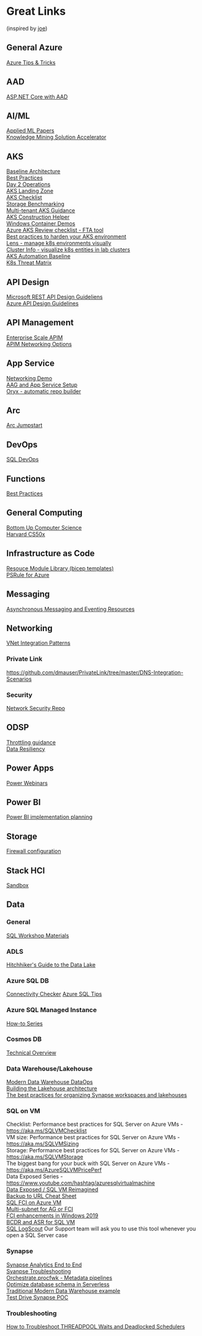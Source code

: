 # Great Links
(inspired by [joe](https://github.com/jhealy/awesome))  

## General Azure  
[Azure Tips & Tricks](https://microsoft.github.io/AzureTipsAndTricks/)  

## AAD  
[ASP.NET Core with AAD](https://github.com/Azure-Samples/active-directory-aspnetcore-webapp-openidconnect-v2/blob/master/1-WebApp-OIDC/1-1-MyOrg/README.md)  

## AI/ML
[Applied ML Papers](https://github.com/eugeneyan/applied-ml)  
[Knowledge Mining Solution Accelerator](https://github.com/Azure-Samples/azure-search-knowledge-mining)  

## AKS 
[Baseline Architecture](https://docs.microsoft.com/en-us/azure/architecture/reference-architectures/containers/aks/secure-baseline-aks)  
[Best Practices](https://docs.microsoft.com/en-us/azure/aks/best-practices)  
[Day 2 Operations](https://docs.microsoft.com/en-us/azure/architecture/operator-guides/aks/day-2-operations-guide)  
[AKS Landing Zone](https://github.com/Azure/AKS-Landing-Zone-Accelerator)  
[AKS Checklist](https://www.the-aks-checklist.com/)  
[Storage Benchmarking](https://github.com/circy9/storage-test)  
[Multi-tenant AKS Guidance](https://github.com/mohmdnofal/aks-multi-tenancy)  
[AKS Construction Helper](https://azure.github.io/AKS-Construction/)  
[Windows Container Demos](https://techcommunity.microsoft.com/t5/containers/announcing-windows-container-on-azure-kubernetes-service-demos/ba-p/3628794)  
[Azure AKS Review checklist - FTA tool](aka.ms/AKSLZA/Checklist)  
[Best practices to harden your AKS environment](https://techcommunity.microsoft.com/t5/azure-developer-community-blog/best-practices-to-harden-your-aks-environment/ba-p/3665659)  
[Lens - manage k8s environments visually](https://k8slens.dev/)  
[Cluster Info - visualize k8s entities in lab clusters](https://github.com/scubakiz/clusterinfo)  
[AKS Automation Baseline](https://github.com/Azure/aks-baseline-automation)  
[K8s Threat Matrix](https://microsoft.github.io/Threat-Matrix-for-Kubernetes/)  

## API Design
[Microsoft REST API Design Guideliens](https://github.com/microsoft/api-guidelines/blob/vNext/Guidelines.md)  
[Azure API Design Guidelines](https://github.com/microsoft/api-guidelines/tree/vNext/azure)  

## API Management
[Enterprise Scale APIM](https://github.com/cykreng/Enterprise-Scale-APIM)  
[APIM Networking Options](https://techcommunity.microsoft.com/t5/azure-developer-community-blog/azure-api-management-networking-explained/ba-p/3274323)  


## App Service
[Networking Demo](https://github.com/Azure-Samples/app-service-networking-samples)  
[AAG and App Service Setup](https://techcommunity.microsoft.com/t5/apps-on-azure-blog/setting-up-application-gateway-with-an-app-service-that-uses/ba-p/392490)  
[Oryx - automatic repo builder](https://github.com/microsoft/Oryx)  

## Arc
[Arc Jumpstart](https://azurearcjumpstart.io/overview/)

## DevOps
[SQL DevOps](https://devblogs.microsoft.com/azure-sql/devops-for-azure-sql/)

## Functions
[Best Practices](https://docs.microsoft.com/en-us/azure/azure-functions/functions-best-practices)

## General Computing
[Bottom Up Computer Science](https://www.bottomupcs.com/index.xhtml)  
[Harvard CS50x](https://pll.harvard.edu/course/cs50-introduction-computer-science?delta=0)  

## Infrastructure as Code  
[Resouce Module Library (bicep templates)](https://github.com/Azure/ResourceModules)  
[PSRule for Azure](https://azure.github.io/PSRule.Rules.Azure/)  

## Messaging
[Asynchronous Messaging and Eventing Resources](https://github.com/clemensv/messaging)  

## Networking  
[VNet Integration Patterns](https://github.com/fguerri/AzureVNetIntegrationPatterns)  

### Private Link
https://github.com/dmauser/PrivateLink/tree/master/DNS-Integration-Scenarios  

### Security  
[Network Security Repo](https://github.com/Azure/Azure-Network-Security)  

## ODSP 
[Throttling guidance](https://dev.azure.com/svarukal/SPO%20Throttling/_wiki/wikis/SPO-Throttling.wiki/1/SharePoint-Online-Throttling-Guidance)  
[Data Resiliency](https://docs.microsoft.com/en-us/compliance/assurance/assurance-sharepoint-onedrive-data-resiliency)  

## Power Apps
[Power Webinars](https://learn.microsoft.com/en-us/power-apps/webinars?WT.mc_id=powerfuldevs-33631-jemorg)  

## Power BI
[Power BI implementation planning](https://docs.microsoft.com/en-us/power-bi/guidance/powerbi-implementation-planning-introduction)  

## Storage
[Firewall configuration](https://docs.microsoft.com/en-us/azure/storage/common/storage-network-security?tabs=azure-portal)  

## Stack HCI
[Sandbox](https://github.com/microsoft/AzStackHCISandbox)  

## Data  

### General
[SQL Workshop Materials](https://github.com/microsoft/sqlworkshops)  

### ADLS
[Hitchhiker's Guide to the Data Lake](https://aka.ms/adls/hitchhikersguide)  

### Azure SQL DB
[Connectivity Checker](https://github.com/Azure/SQL-Connectivity-Checker)
[Azure SQL Tips](https://github.com/microsoft/azure-sql-tips)  

### Azure SQL Managed Instance
[How-to Series](https://aka.ms/sqlmi-howto)  

### Cosmos DB
[Technical Overview](https://azure.microsoft.com/en-us/blog/a-technical-overview-of-azure-cosmos-db/)  

### Data Warehouse/Lakehouse
[Modern Data Warehouse DataOps](https://github.com/Azure-Samples/modern-data-warehouse-dataops)  
[Building the Lakehouse architecture](https://sqlofthenorth.blog/2022/03/10/building-the-lakehouse-architecture-with-synapse-analytics/)  
[The best practices for organizing Synapse workspaces and lakehouses](https://techcommunity.microsoft.com/t5/azure-synapse-analytics-blog/the-best-practices-for-organizing-synapse-workspaces-and/ba-p/3002506)  

### SQL on VM
Checklist: Performance best practices for SQL Server on Azure VMs - https://aka.ms/SQLVMChecklist  
VM size: Performance best practices for SQL Server on Azure VMs - https://aka.ms/SQLVMSizing  
Storage: Performance best practices for SQL Server on Azure VMs - https://aka.ms/SQLVMStorage  
The biggest bang for your buck with SQL Server on Azure VMs - https://aka.ms/AzureSQLVMPricePerf  
Data Exposed Series - https://www.youtube.com/hashtag/azuresqlvirtualmachine  
[Data Exposed / SQL VM Reimagined](https://www.youtube.com/playlist?list=PL3EZ3A8mHh0zy-V1X7ZLI2IInEW0L2BCY)  
[Backup to URL Cheat Sheet](https://techcommunity.microsoft.com/t5/datacat/sql-server-backup-to-url-a-cheat-sheet/ba-p/346358)  
[SQL FCI on Azure VM](https://docs.microsoft.com/en-us/azure/azure-sql/virtual-machines/windows/failover-cluster-instance-overview)  
[Multi-subnet for AG or FCI](https://techcommunity.microsoft.com/t5/azure-sql/simplify-azure-sql-virtual-machines-ha-and-dr-configuration-by/ba-p/2882897)  
[FCI enhancements in Windows 2019](https://techcommunity.microsoft.com/t5/failover-clustering/failover-clustering-in-azure/ba-p/2554341)  
[BCDR and ASR for SQL VM](https://learn.microsoft.com/en-us/azure/site-recovery/site-recovery-sql)  
[SQL LogScout](https://github.com/microsoft/SQL_LogScout) Our Support team will ask you to use this tool whenever you open a SQL Server case  

### Synapse
[Synapse Analytics End to End](https://github.com/Azure/azure-synapse-analytics-end2end)  
[Syanpse Troubleshooting](https://azurepocmain.github.io/index.html)  
[Orchestrate.procfwk - Metadata pipelines](https://mrpaulandrew.github.io/procfwk/)  
[Optimize database schema in Serverless](https://techcommunity.microsoft.com/t5/azure-synapse-analytics-blog/optimize-database-schema-in-serverless-sql-pools-using-qpi/ba-p/3252140)  
[Traditional Modern Data Warehouse example](https://github.com/justBlindbaek/TraditionalModernDW)  
[Test Drive Synapse POC](https://github.com/Azure/Test-Drive-Azure-Synapse-with-a-1-click-POC)  


### Troubleshooting
[How to Troubleshoot THREADPOOL Waits and Deadlocked Schedulers](https://eitanblumin.com/2020/10/05/how-to-troubleshoot-threadpool-waits-and-deadlocked-schedulers/)  
